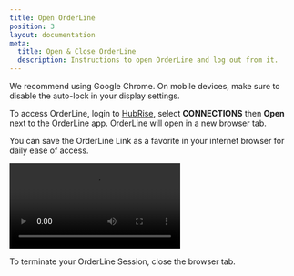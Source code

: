 ```yaml
---
title: Open OrderLine
position: 3
layout: documentation
meta:
  title: Open & Close OrderLine
  description: Instructions to open OrderLine and log out from it.
---
```


We recommend using Google Chrome. On mobile devices, make sure to disable the auto-lock in your display settings.

To access OrderLine, login to [HubRise](https://manager.hubrise.com), select **CONNECTIONS** then **Open** next to the OrderLine app. OrderLine will open in a new browser tab. 

You can save the OrderLine Link as a favorite in your internet browser for daily ease of access.

<video controls title="OrderLine Log in to OrderLine">
  <source src="../images/005-en-login-orderline.webm" type="video/webm"/>
</video>

To terminate your OrderLine Session, close the browser tab.
